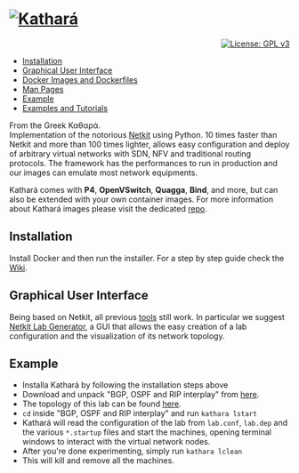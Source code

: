 # [![Kathará](https://github.com/KatharaFramework/Kathara/wiki/logo_kathara_small.png)](http://www.kathara.org)
<p align="right">
    <a href="https://www.gnu.org/licenses/gpl-3.0"><img src="https://img.shields.io/badge/License-GPL%20v3-blue.svg" alt="License: GPL v3" target="_blank" /></a>
</p>
<ul>
    <li><a href="#installation">Installation</a></li>
    <li><a href="#graphical-user-interface">Graphical User Interface</a></li>
    <li><a href="https://github.com/KatharaFramework/Docker-Images">Docker Images and Dockerfiles</a></li>
    <li><a href="https://github.com/KatharaFramework/Kathara/wiki/Man-Pages">Man Pages</a></li>
    <li><a href="#example">Example</a></li>
    <li><a href="https://github.com/KatharaFramework/Kathara-Labs">Examples and Tutorials</a></li>
</ul>

From the Greek Καθαρά.  
Implementation of the notorious [Netkit](https://github.com/maxonthegit/netkit-core) using Python. 10 times faster than Netkit and more than 100 times lighter, allows easy configuration and deploy of arbitrary virtual networks with SDN, NFV and traditional routing protocols. The framework has the performances to run in production and our images can emulate most network equipments.

Kathará comes with **P4**, **OpenVSwitch**, **Quagga**, **Bind**, and more, but can also be extended with your own container images. For more information about Kathará images please visit the dedicated [repo](https://github.com/KatharaFramework/Docker-Images).

## Installation
Install Docker and then run the installer. For a step by step guide check the [Wiki](https://github.com/KatharaFramework/Kathara/wiki).

## Graphical User Interface

Being based on Netkit, all previous [tools](http://wiki.netkit.org/index.php/Download_Contributions) still work. 
In particular we suggest [Netkit Lab Generator](https://github.com/KatharaFramework/Netkit-Lab-Generator), a GUI that allows the easy creation of a lab configuration and the visualization of its network topology.

## Example
* Installa Kathará by following the installation steps above
* Download and unpack "BGP, OSPF and RIP interplay" from [here](https://github.com/KatharaFramework/Kathara-Labs/raw/master/Labs%20Integrating%20Several%20Technologies/BGP%2C%20OSPF%20and%20RIP%20interplay/kathara-lab_bgp-ospf-rip.zip).
* The topology of this lab can be found [here](https://github.com/KatharaFramework/Kathara-Labs/blob/master/Labs%20Integrating%20Several%20Technologies/BGP%2C%20OSPF%20and%20RIP%20interplay/kathara-lab_bgp-ospf-rip.pdf).
* `cd` inside "BGP, OSPF and RIP interplay" and run `kathara lstart`
* Kathará will read the configuration of the lab from `lab.conf`, `lab.dep` and the various `*.startup` files and start the machines, opening terminal windows to interact with the virtual network nodes.
* After you're done experimenting, simply run `kathara lclean`
* This will kill and remove all the machines.
